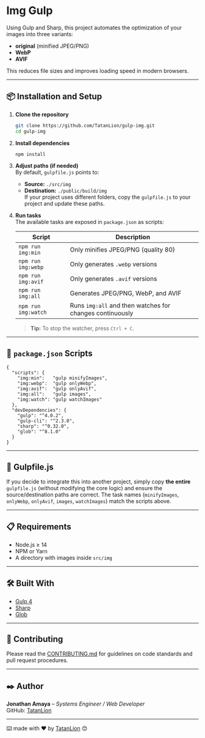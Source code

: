 # Img Gulp

Using Gulp and Sharp, this project automates the optimization of your images into three variants:

- **original** (minified JPEG/PNG)  
- **WebP**  
- **AVIF**  

This reduces file sizes and improves loading speed in modern browsers.

---

## 📦 Installation and Setup

1. **Clone the repository**  
   ```bash
   git clone https://github.com/TatanLion/gulp-img.git
   cd gulp-img
   ```

2. **Install dependencies**  
   ```bash
   npm install
   ```

3. **Adjust paths (if needed)**  
   By default, `gulpfile.js` points to:  
   - **Source:** `./src/img`  
   - **Destination:** `./public/build/img`  
   If your project uses different folders, copy the `gulpfile.js` to your project and update these paths.

4. **Run tasks**  
   The available tasks are exposed in `package.json` as scripts:

   | Script           | Description                                                 |
   | ---------------- | ----------------------------------------------------------- |
   | `npm run img:min`   | Only minifies JPEG/PNG (quality 80)                        |
   | `npm run img:webp`  | Only generates `.webp` versions                            |
   | `npm run img:avif`  | Only generates `.avif` versions                            |
   | `npm run img:all`   | Generates JPEG/PNG, WebP, and AVIF                        |
   | `npm run img:watch` | Runs `img:all` and then watches for changes continuously   |

   > **Tip:** To stop the watcher, press `Ctrl + C`.

---

## 🔧 `package.json` Scripts

```jsonc
{
  "scripts": {
    "img:min":   "gulp minifyImages",
    "img:webp":  "gulp onlyWebp",
    "img:avif":  "gulp onlyAvif",
    "img:all":   "gulp images",
    "img:watch": "gulp watchImages"
  },
  "devDependencies": {
    "gulp": "^4.0.2",
    "gulp-cli": "^2.3.0",
    "sharp": "^0.32.0",
    "glob": "^8.1.0"
  }
}
```

---

## 📝 Gulpfile.js

If you decide to integrate this into another project, simply copy **the entire** `gulpfile.js` (without modifying the core logic) and ensure the source/destination paths are correct. The task names (`minifyImages`, `onlyWebp`, `onlyAvif`, `images`, `watchImages`) match the scripts above.

---

## 📋 Requirements

- Node.js ≥ 14  
- NPM or Yarn  
- A directory with images inside `src/img`

---

## 🛠️ Built With

- [Gulp 4](https://gulpjs.com/)  
- [Sharp](https://sharp.pixelplumbing.com/)  
- [Glob](https://www.npmjs.com/package/glob)  

---

## 🤝 Contributing

Please read the [CONTRIBUTING.md](https://github.com/TatanLion/gulp-img/blob/main/CONTRIBUTING.md) for guidelines on code standards and pull request procedures.

---

## ✒️ Author

**Jonathan Amaya** – *Systems Engineer / Web Developer*  
GitHub: [TatanLion](https://github.com/TatanLion)

---

⌨️ made with ❤️ by [TatanLion](https://github.com/TatanLion) 😊  